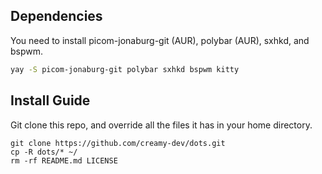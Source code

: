 ## Dependencies
You need to install picom-jonaburg-git (AUR), polybar (AUR), sxhkd, and bspwm.
```bash
yay -S picom-jonaburg-git polybar sxhkd bspwm kitty
```
## Install Guide
Git clone this repo, and override all the files it has in your home directory.
```
git clone https://github.com/creamy-dev/dots.git
cp -R dots/* ~/
rm -rf README.md LICENSE
```
